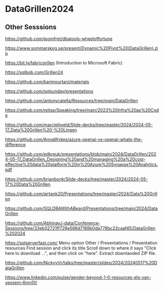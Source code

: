 # DataGrillen2024

## Other Sesssions

https://github.com/jpomfret/dbatools-wheeloffortune

https://www.sommarskog.se/present/Dynamic%20Pivot%20(DataGrillen).zip

https://bit.ly/fabricgrillen (Introduction to Microsoft Fabric)

https://sqlbob.com/Grillen24

https://github.com/karimourtani/materials

https://github.com/sqlsunday/presentations

https://github.com/antonycatella/Resources/tree/main/DataGrillen

https://github.com/reitse/Speaking/tree/main/2023%20Infra%20as%20Code

https://github.com/marclelijveld/Slide-decks/tree/master/2024/2024-05-17_Data%20Grillen%20-%20Lingen

https://github.com/AnnaWykes/azure-openai-vs-openai-whats-the-difference

https://github.com/edkreuk/presentations/blob/main/2024/DataGrillen/2024-05-17_DataGrillen_Designing%20and%20managing%20a%20cost-effective%20data%20platform%20in%20Azure%20Synapse%20Analytics.pdf

https://github.com/brianbonk/Slide-decks/tree/master/2024/2024-05-17%20Data%20Grillen

https://github.com/airtank20/Presentations/tree/master/2024/Data%20Grillen

https://github.com/SQLDBAWithABeard/Presentations/tree/main/2024/DataGrillen

https://github.com/AbhinavJ-data/Conference-Sessions/tree/33eb02721ff726e566d7168b0da778bc22caaf45/DataGrillen%202024

https://sqlserverfast.com/
Menu option Other / Presentations / Presentation resources
Find session and click its title
Scroll down to where it says "Click here to download ...", and then click on "here".
Extract downlaoded ZIP file.

https://github.com/NickyvVr/talks/tree/master/slides/2024/20240517%20DataGrillen

https://www.linkedin.com/pulse/gender-beyond-1-0-resources-els-van-vessem-6mn5f/
